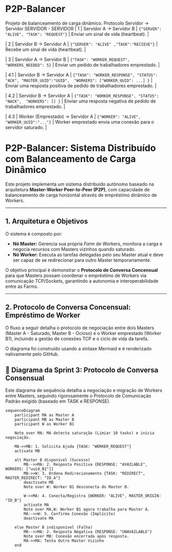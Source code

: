 # P2P-Balancer
Projeto de balanceamento de carga dinâmico.
Protocolo Servidor -> Servidor
SERVIDOR - SERVIDOR
| 1 | Servidor A → Servidor B | `{"SERVER": "ALIVE", "TASK": "REQUEST"}` | Enviar um sinal de vida (heartbeat). |

| 2 | Servidor B → Servidor A | `{"SERVER": "ALIVE" ,"TASK":"RECIEVE"}` | Recebe um sinal de vida (heartbeat). |

| 3 | Servidor A → Servidor B | `{"TASK": "WORKER_REQUEST", "WORKERS_NEEDED": 5}` | Enviar um pedido de trabalhadores emprestado. |

| 4.1 | Servidor B → Servidor A | `{"TASK": "WORKER_RESPONSE", "STATUS": "ACK", "MASTER_UUID":"UUID",  "WORKERS": ["WORKER_UUID": ...] }` | Enviar uma resposta positiva de pedido de trabalhadores emprestado. |

| 4.2 | Servidor B → Servidor A | `{"TASK": "WORKER_RESPONSE", "STATUS": "NACK",  "WORKERS": [] }` | Enviar uma resposta negativa de pedido de trabalhadores emprestado. |

| 4.3 | Worker (Emprestado) → Servidor A | `{"WORKER": "ALIVE", "WORKER_UUID":"..."}` | Worker emprestado envia uma conexão para o servidor saturado. |

# P2P-Balancer: Sistema Distribuído com Balanceamento de Carga Dinâmico

Este projeto implementa um sistema distribuído autônomo baseado na arquitetura **Master-Worker Peer-to-Peer (P2P)**, com capacidade de balanceamento de carga horizontal através de empréstimo dinâmico de Workers.

---

## 1. Arquitetura e Objetivos

O sistema é composto por:
* **Nó Master:** Gerencia sua própria *Farm* de Workers, monitora a carga e negocia recursos com Masters vizinhos quando saturado.
* **Nó Worker:** Executa as tarefas delegadas pelo seu Master atual e deve ser capaz de se redirecionar para outro Master temporariamente.

O objetivo principal é demonstrar o **Protocolo de Conversa Concensual** para que Masters possam coordenar o empréstimo de Workers via comunicação TCP/Sockets, garantindo a autonomia e interoperabilidade entre as Farms.

---

## 2. Protocolo de Conversa Concensual: Empréstimo de Worker

O fluxo a seguir detalha o protocolo de negociação entre dois Masters (Master A - Saturado, Master B - Ocioso) e o Worker emprestado (Worker B1), incluindo a gestão de conexões TCP e o ciclo de vida da tarefa.

O diagrama foi construído usando a sintaxe Mermaid e é renderizado nativamente pelo GitHub.



## 📝 Diagrama da Sprint 3: Protocolo de Conversa Consensual

Este diagrama de sequência detalha a negociação e migração de Workers entre Masters, seguindo rigorosamente o Protocolo de Comunicação Padrão exigido (baseado em TASK e RESPONSE).

```mermaid
sequenceDiagram
    participant MA as Master A
    participant MB as Master B
    participant W as Worker B1

    Note over MA: MA detecta saturação (Limiar 10 tasks) e inicia negociação.

    MA->>MB: 1. Solicita Ajuda {TASK: "WORKER_REQUEST"}
    activate MB

    alt Master B disponível (Sucesso)
        MB-->>MA: 2. Resposta Positiva {RESPONSE: "AVAILABLE", WORKERS: ["uuid_B1"]}
        MB->>W: 3. Ordena Redirecionamento {TASK: "REDIRECT", MASTER_REDIRECT: "ID_A"}
        deactivate MB
        Note over W: Worker B1 desconecta do Master B.
        
        W->>MA: 4. Conecta/Registra {WORKER: "ALIVE", MASTER_ORIGIN: "ID_B"}
        activate MA
        Note over MA,W: Worker B1 agora trabalha para Master A.
        MA-->>W: 5. Confirma Conexão (Implícito)
        deactivate MA
        
    else Master B indisponível (Falha)
        MB-->>MA: 2. Resposta Negativa {RESPONSE: "UNAVAILABLE"}
        Note over MB: Conexão encerrada após resposta.
        MA->>MA: Tenta Outro Master Vizinho
    end
